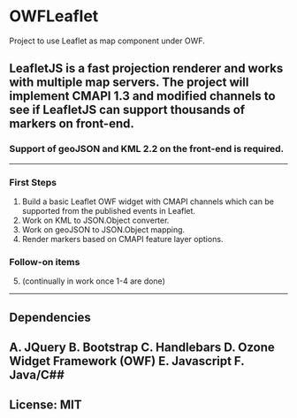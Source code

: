 # OWFLeaflet
Project to use Leaflet as map component under OWF.

## LeafletJS is a fast projection renderer and works with multiple map servers.  The project will implement CMAPI 1.3 and modified channels to see if LeafletJS can support thousands of markers on front-end.
### Support of geoJSON and KML 2.2 on the front-end is required.
---
### First Steps
1. Build a basic Leaflet OWF widget with CMAPI channels which can be supported from the published events in Leaflet.
2. Work on KML to JSON.Object converter.
3. Work on geoJSON to JSON.Object mapping.
4. Render markers based on CMAPI feature layer options.

### Follow-on items
5. (continually in work once 1-4 are done)
---
## Dependencies
A. JQuery
B. Bootstrap
C. Handlebars
D. Ozone Widget Framework (OWF)
E. Javascript
F. Java/C##
---
## License: MIT
